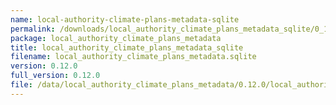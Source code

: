 ```yaml
---
name: local-authority-climate-plans-metadata-sqlite
permalink: /downloads/local_authority_climate_plans_metadata_sqlite/0_12_0
package: local_authority_climate_plans_metadata
title: local_authority_climate_plans_metadata_sqlite
filename: local_authority_climate_plans_metadata.sqlite
version: 0.12.0
full_version: 0.12.0
file: /data/local_authority_climate_plans_metadata/0.12.0/local_authority_climate_plans_metadata.sqlite
---
```

